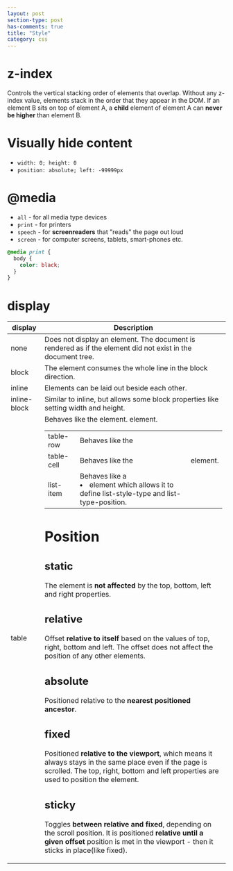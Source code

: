 ```yaml
---
layout: post
section-type: post
has-comments: true
title: "Style"
category: css
---
```


# z-index

Controls the vertical stacking order of elements that overlap. Without any z-index value, elements stack in the order that they appear in the DOM. If an element B sits on top of element A, a **child** element of element A can **never be higher** than element B.


# Visually hide content

- `width: 0; height: 0`
- `position: absolute; left: -99999px`

# @media

- `all` - for all media type devices
- `print` - for printers
- `speech` - for **screenreaders** that "reads" the page out loud
- `screen` - for computer screens, tablets, smart-phones etc.

```css
@media print {
  body {
    color: black;
  }
}
```

# display

| display | Description |
| --- | --- |
| none | Does not display an element. The document is rendered as if the element did not exist in the document tree. |
| block | The element consumes the whole line in the block direction. |
| inline | Elements can be laid out beside each other. |
| inline-block | Similar to inline, but allows some block properties like setting width and height. |
| table | Behaves like the <table> element. |
| table-row | Behaves like the <tr> element. |
| table-cell | Behaves like the <td> element. |
| list-item | Behaves like a <li> element which allows it to define list-style-type and list-type-position. |

# Position

## static

The element is **not affected** by the top, bottom, left and right properties.

## relative

Offset **relative to itself** based on the values of top, right, bottom and left. The offset does not affect the position of any other elements.

## absolute

Positioned relative to the **nearest positioned ancestor**.

## fixed

Positioned **relative to the viewport**, which means it always stays in the same place even if the page is scrolled. The top, right, bottom and left properties are used to position the element.

## sticky

Toggles **between relative and fixed**, depending on the scroll position. It is positioned **relative until a given offset** position is met in the viewport - then it sticks in place(like fixed).